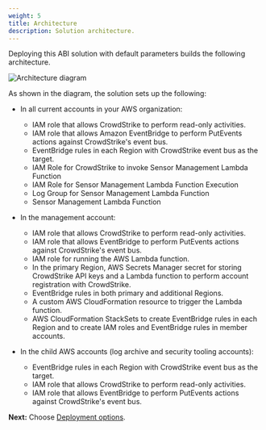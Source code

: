 ```yaml
---
weight: 5
title: Architecture
description: Solution architecture.
---
```


Deploying this ABI solution with default parameters builds the following architecture.

![Architecture diagram](/images/abi-crowdstrike-architecture-diagram.png)

As shown in the diagram, the solution sets up the following:

* In all current accounts in your AWS organization:
    * IAM role that allows CrowdStrike to perform read-only activities.
    * IAM role that allows Amazon EventBridge to perform PutEvents actions against CrowdStrike's event bus.
    * EventBridge rules in each Region with CrowdStrike event bus as the target.
    * IAM Role for CrowdStrike to invoke Sensor Management Lambda Function
    * IAM Role for Sensor Management Lambda Function Execution
    * Log Group for Sensor Management Lambda Function
    * Sensor Management Lambda Function

* In the management account:
    * IAM role that allows CrowdStrike to perform read-only activities.
    * IAM role that allows EventBridge to perform PutEvents actions against CrowdStrike's event bus.
    * IAM role for running the AWS Lambda function.
    * In the primary Region, AWS Secrets Manager secret for storing CrowdStrike API keys and a Lambda function to perform account registration with CrowdStrike.
    * EventBridge rules in both primary and additional Regions.
    * A custom AWS CloudFormation resource to trigger the Lambda function.
    * AWS CloudFormation StackSets to create EventBridge rules in each Region and to create IAM roles and EventBridge rules in member accounts.

* In the child AWS accounts (log archive and security tooling accounts):
    * EventBridge rules in each Region with CrowdStrike event bus as the target.
    * IAM role that allows CrowdStrike to perform read-only activities.
    * IAM role that allows EventBridge to perform PutEvents actions against CrowdStrike's event bus.

**Next:** Choose [Deployment options](/deployment-options/index.html).